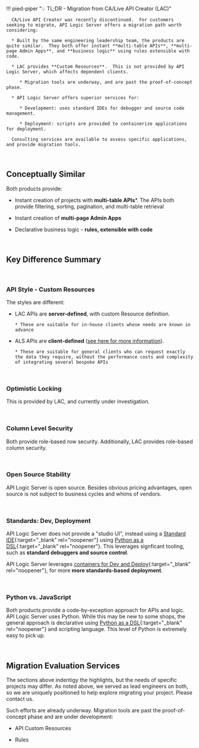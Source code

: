!!! pied-piper ":bulb: TL;DR - Migration from CA/Live API Creator (LAC)"

      CA/Live API Creator was recently discontinued.  For customers seeking to migrate, API Logic Server offers a migration path worth considering:

      * Built by the same engineering leadership team, the products are quite similar.  They both offer instant **multi-table APIs**, **multi-page Admin Apps**, and **business logic** using rules extensible with code.

      * LAC provides **Custom Resources**.  This is not provided by API Logic Server, which affects dependent clients.  
      
         * Migration tools are underway, and are past the proof-of-concept phase.

      * API Logic Server offers superior services for:

         * Development: uses standard IDEs for debugger and source code management.

         * Deployment: scripts are provided to containerize applications for deployment.

      Consulting services are available to assess specific applications, and provide migration tools.

&nbsp;

## Conceptually Similar

Both products provide:

* Instant creation of projects with **multi-table APIs***.  The APIs both provide filtering, sorting, pagination, and multi-table retrieval

* Instant creation of **multi-page Admin Apps**

* Declarative business logic - **rules, extensible with code**

&nbsp;

## Key Difference Summary

&nbsp;

### API Style - Custom Resources

The styles are different:

* LAC APIs are **server-defined**, with custom Resource definition.

      * These are suitable for in-house clients whose needs are known in advance

* ALS APIs are **client-defined** ([see here for more information](..API/#provider-defined-vs-consumer-defined)).  

      * These are suitable for general clients who can request exactly the data they require, without the performance costs and complexity of integrating several bespoke APIs

&nbsp;

### Optimistic Locking

This is provided by LAC, and currently under investigation.

&nbsp;

### Column Level Security

Both provide role-based row security.  Additionally, LAC provides role-based column security.

&nbsp;

### Open Source Stability

API Logic Server is open source.  Besides obvious pricing advantages, open source is not subject to business cycles and whims of vendors.

&nbsp;

### Standards: Dev, Deployment

API Logic Server does not provide a "studio UI", instead using a [Standard IDE](../IDE-Customize){:target="_blank" rel="noopener"} using [Python as a DSL](../Tech-DSL){:target="_blank" rel="noopener"}.  This leverages signficant tooling, such as **standard debuggers and source control**.

API Logic Server leverages [containers for Dev and Deploy](../DevOps-Containers){:target="_blank" rel="noopener"}, for more **more standards-based deployment**.

&nbsp;

### Python vs. JavaScript

Both products provide a code-by-exception approach for APIs and logic.  API Logic Server uses Python.  While this may be new to some shops, the general approach is declarative using [Python as a DSL](../Tech-DSL){:target="_blank" rel="noopener"} and scripting language.  This level of Python is extremely easy to pick up.

&nbsp;

## Migration Evaluation Services

The sections above indentigy the highlights, but the needs of specific projects may differ.  As noted above, we served as lead engineers on both, so we are uniquely positioned to help explore migrating your project.  Please contact us.

Such efforts are already underway.  Migration tools are past the proof-of-concept phase and are under development:

* API Custom Resources

* Rules

